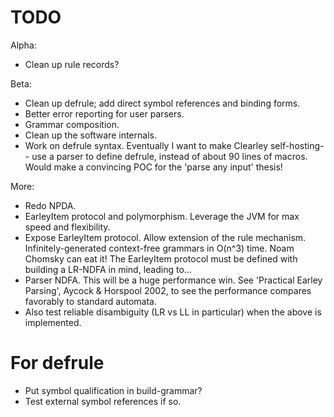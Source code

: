 # TODO

Alpha:

* Clean up rule records?

Beta: 

* Clean up defrule; add direct symbol references and binding forms.
* Better error reporting for user parsers.
* Grammar composition.
* Clean up the software internals.
* Work on defrule syntax. Eventually I want to make Clearley self-hosting--
use a parser to define defrule, instead of about 90 lines of macros.
Would make a convincing POC for the 'parse any input' thesis!

More:

* Redo NPDA.
* EarleyItem protocol and polymorphism.
Leverage the JVM for max speed and flexibility.
* Expose EarleyItem protocol. Allow extension of the rule mechanism.
Infinitely-generated context-free grammars in O(n^3) time. Noam Chomsky can eat it!
The EarleyItem protocol must be defined with building a LR-NDFA in mind, leading to...
* Parser NDFA. This will be a huge performance win. See 'Practical Earley Parsing',
Aycock & Horspool 2002, to see the performance compares favorably to standard automata.
* Also test reliable disambiguity (LR vs LL in particular) when the above is implemented.

# For defrule

* Put symbol qualification in build-grammar?
* Test external symbol references if so.
